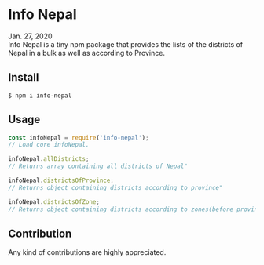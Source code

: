 # Info Nepal

Jan. 27, 2020
<br />
Info Nepal is a tiny npm package that provides the lists of the districts of Nepal in a bulk as well as according to Province.

## Install

```
$ npm i info-nepal
```

## Usage

```js
const infoNepal = require('info-nepal');
// Load core infoNepal.

infoNepal.allDistricts;
// Returns array containing all districts of Nepal"

infoNepal.districtsOfProvince;
// Returns object containing districts according to province"

infoNepal.districtsOfZone;
// Returns object containing districts according to zones(before province) (note: It is to be updated)"

```

## Contribution

Any kind of contributions are highly appreciated.
